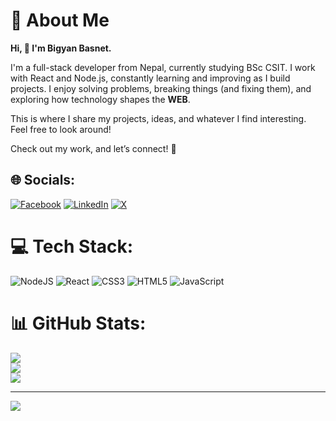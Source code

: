 # 💫 About Me

**Hi, 👋 I'm Bigyan Basnet.**  

I'm a full-stack developer from Nepal, currently studying BSc CSIT. I work with React and Node.js, constantly learning and improving as I build projects. I enjoy solving problems, breaking things (and fixing them), and exploring how technology shapes the **WEB**.  

This is where I share my projects, ideas, and whatever I find interesting. Feel free to look around!  

Check out my work, and let’s connect! 🚀  




## 🌐 Socials:
[![Facebook](https://img.shields.io/badge/Facebook-%231877F2.svg?logo=Facebook&logoColor=white)](https://facebook.com/bigyan.basnet.7547) [![LinkedIn](https://img.shields.io/badge/LinkedIn-%230077B5.svg?logo=linkedin&logoColor=white)](https://linkedin.com/in/bigyan-basnet) [![X](https://img.shields.io/badge/X-black.svg?logo=X&logoColor=white)](https://x.com/BigyanBasnetX) 

# 💻 Tech Stack:
![NodeJS](https://img.shields.io/badge/node.js-6DA55F?style=for-the-badge&logo=node.js&logoColor=white) ![React](https://img.shields.io/badge/react-%2320232a.svg?style=for-the-badge&logo=react&logoColor=%2361DAFB) ![CSS3](https://img.shields.io/badge/css3-%231572B6.svg?style=for-the-badge&logo=css3&logoColor=white) ![HTML5](https://img.shields.io/badge/html5-%23E34F26.svg?style=for-the-badge&logo=html5&logoColor=white) ![JavaScript](https://img.shields.io/badge/javascript-%23323330.svg?style=for-the-badge&logo=javascript&logoColor=%23F7DF1E) 
# 📊 GitHub Stats:
![](https://github-readme-stats.vercel.app/api?username=Bigyanhub&theme=dark&hide_border=false&include_all_commits=true&count_private=false)<br/>
![](https://github-readme-streak-stats.herokuapp.com/?user=Bigyanhub&theme=dark&hide_border=false)<br/>
![](https://github-readme-stats.vercel.app/api/top-langs/?username=Bigyanhub&theme=dark&hide_border=false&include_all_commits=true&count_private=false&layout=compact)

---
[![](https://visitcount.itsvg.in/api?id=Bigyanhub&icon=0&color=0)](https://visitcount.itsvg.in)


<!-- Proudly created with GPRM ( https://gprm.itsvg.in ) -->
